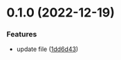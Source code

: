 # 0.1.0 (2022-12-19)


### Features

* update file ([1dd6d43](https://github.com/joshlynchONS/first_repo/commit/1dd6d438b8212930e47a5b31857e86ffecc4694c))



